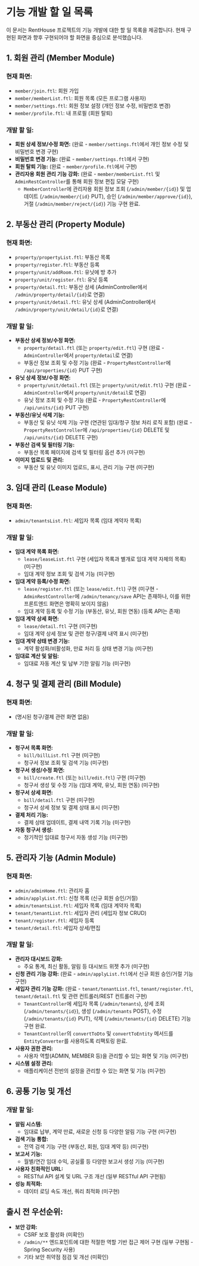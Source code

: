# 기능 개발 할 일 목록

이 문서는 RentHouse 프로젝트의 기능 개발에 대한 할 일 목록을 제공합니다. 현재 구현된 화면과 향후 구현되어야 할 화면을 중심으로 분석했습니다.

## 1. 회원 관리 (Member Module)

### 현재 화면:
- `member/join.ftl`: 회원 가입
- `member/memberList.ftl`: 회원 목록 (모든 프로그램 사용자)
- `member/settings.ftl`: 회원 정보 설정 (개인 정보 수정, 비밀번호 변경)
- `member/profile.ftl`: 내 프로필 (회원 탈퇴)

### 개발 할 일:
- **회원 상세 정보/수정 화면:** (완료 - `member/settings.ftl`에서 개인 정보 수정 및 비밀번호 변경 구현)
- **비밀번호 변경 기능:** (완료 - `member/settings.ftl`에서 구현)
- **회원 탈퇴 기능:** (완료 - `member/profile.ftl`에서 구현)
- **관리자용 회원 관리 기능 강화:** (완료 - `member/memberList.ftl` 및 `AdminRestController`를 통해 회원 정보 편집 모달 구현)
  - `MemberController`에 관리자용 회원 정보 조회 (`/admin/member/{id}`) 및 업데이트 (`/admin/member/{id}` PUT), 승인 (`/admin/member/approve/{id}`), 거절 (`/admin/member/reject/{id}`) 기능 구현 완료.

## 2. 부동산 관리 (Property Module)

### 현재 화면:
- `property/propertyList.ftl`: 부동산 목록
- `property/register.ftl`: 부동산 등록
- `property/unit/addRoom.ftl`: 유닛에 방 추가
- `property/unit/register.ftl`: 유닛 등록
- `property/detail.ftl`: 부동산 상세 (AdminController에서 `/admin/property/detail/{id}`로 연결)
- `property/unit/detail.ftl`: 유닛 상세 (AdminController에서 `/admin/property/unit/detail/{id}`로 연결)

### 개발 할 일:
- **부동산 상세 정보/수정 화면:**
  - `property/detail.ftl` (또는 `property/edit.ftl`) 구현 (완료 - `AdminController`에서 `property/detail`로 연결)
  - 부동산 정보 조회 및 수정 기능 (완료 - `PropertyRestController`에 `/api/properties/{id}` PUT 구현)
- **유닛 상세 정보/수정 화면:**
  - `property/unit/detail.ftl` (또는 `property/unit/edit.ftl`) 구현 (완료 - `AdminController`에서 `property/unit/detail`로 연결)
  - 유닛 정보 조회 및 수정 기능 (완료 - `PropertyRestController`에 `/api/units/{id}` PUT 구현)
- **부동산/유닛 삭제 기능:**
  - 부동산 및 유닛 삭제 기능 구현 (연관된 임대/청구 정보 처리 로직 포함) (완료 - `PropertyRestController`에 `/api/properties/{id}` DELETE 및 `/api/units/{id}` DELETE 구현)
- **부동산 검색 및 필터링 기능:**
  - 부동산 목록 페이지에 검색 및 필터링 옵션 추가 (미구현)
- **이미지 업로드 및 관리:**
  - 부동산 및 유닛 이미지 업로드, 표시, 관리 기능 구현 (미구현)

## 3. 임대 관리 (Lease Module)

### 현재 화면:
- `admin/tenantsList.ftl`: 세입자 목록 (임대 계약자 목록)

### 개발 할 일:
- **임대 계약 목록 화면:**
  - `lease/leaseList.ftl` 구현 (세입자 목록과 별개로 임대 계약 자체의 목록) (미구현)
  - 임대 계약 정보 조회 및 검색 기능 (미구현)
- **임대 계약 등록/수정 화면:**
  - `lease/register.ftl` (또는 `lease/edit.ftl`) 구현 (미구현 - `AdminRestController`에 `/admin/tenancy/save` API는 존재하나, 이를 위한 프론트엔드 화면은 명확히 보이지 않음)
  - 임대 계약 등록 및 수정 기능 (부동산, 유닛, 회원 연동) (등록 API는 존재)
- **임대 계약 상세 화면:**
  - `lease/detail.ftl` 구현 (미구현)
  - 임대 계약 상세 정보 및 관련 청구/결제 내역 표시 (미구현)
- **임대 계약 상태 변경 기능:**
  - 계약 활성화/비활성화, 만료 처리 등 상태 변경 기능 (미구현)
- **임대료 계산 및 알림:**
  - 임대료 자동 계산 및 납부 기한 알림 기능 (미구현)

## 4. 청구 및 결제 관리 (Bill Module)

### 현재 화면:
- (명시된 청구/결제 관련 화면 없음)

### 개발 할 일:
- **청구서 목록 화면:**
  - `bill/billList.ftl` 구현 (미구현)
  - 청구서 정보 조회 및 검색 기능 (미구현)
- **청구서 생성/수정 화면:**
  - `bill/create.ftl` (또는 `bill/edit.ftl`) 구현 (미구현)
  - 청구서 생성 및 수정 기능 (임대 계약, 유닛, 회원 연동) (미구현)
- **청구서 상세 화면:**
  - `bill/detail.ftl` 구현 (미구현)
  - 청구서 상세 정보 및 결제 상태 표시 (미구현)
- **결제 처리 기능:**
  - 결제 상태 업데이트, 결제 내역 기록 기능 (미구현)
- **자동 청구서 생성:**
  - 정기적인 임대료 청구서 자동 생성 기능 (미구현)

## 5. 관리자 기능 (Admin Module)

### 현재 화면:
- `admin/adminHome.ftl`: 관리자 홈
- `admin/applyList.ftl`: 신청 목록 (신규 회원 승인/거절)
- `admin/tenantsList.ftl`: 세입자 목록 (임대 계약자 목록)
- `tenant/tenantList.ftl`: 세입자 관리 (세입자 정보 CRUD)
- `tenant/register.ftl`: 세입자 등록
- `tenant/detail.ftl`: 세입자 상세/편집

### 개발 할 일:
- **관리자 대시보드 강화:**
  - 주요 통계, 최신 활동, 알림 등 대시보드 위젯 추가 (미구현)
- **신청 관리 기능 강화:** (완료 - `admin/applyList.ftl`에서 신규 회원 승인/거절 기능 구현)
- **세입자 관리 기능 강화:** (완료 - `tenant/tenantList.ftl`, `tenant/register.ftl`, `tenant/detail.ftl` 및 관련 컨트롤러/REST 컨트롤러 구현)
  - `TenantController`에 세입자 목록 (`/admin/tenants`), 상세 조회 (`/admin/tenants/{id}`), 생성 (`/admin/tenants` POST), 수정 (`/admin/tenants/{id}` PUT), 삭제 (`/admin/tenants/{id}` DELETE) 기능 구현 완료.
  - `TenantController`의 `convertToDto` 및 `convertToEntity` 메서드를 `EntityConverter`를 사용하도록 리팩토링 완료.
- **사용자 권한 관리:**
  - 사용자 역할(ADMIN, MEMBER 등)을 관리할 수 있는 화면 및 기능 (미구현)
- **시스템 설정 관리:**
  - 애플리케이션 전반의 설정을 관리할 수 있는 화면 및 기능 (미구현)

## 6. 공통 기능 및 개선

### 개발 할 일:
- **알림 시스템:**
  - 임대료 납부, 계약 만료, 새로운 신청 등 다양한 알림 기능 구현 (미구현)
- **검색 기능 통합:**
  - 전역 검색 기능 구현 (부동산, 회원, 임대 계약 등) (미구현)
- **보고서 기능:**
  - 월별/연간 임대 수익, 공실률 등 다양한 보고서 생성 기능 (미구현)
- **사용자 친화적인 URL:**
  - RESTful API 설계 및 URL 구조 개선 (일부 RESTful API 구현됨)
- **성능 최적화:**
  - 데이터 로딩 속도 개선, 쿼리 최적화 (미구현)

## 출시 전 우선순위:
- **보안 강화:**
  - CSRF 보호 활성화 (미확인)
  - `/admin/**` 엔드포인트에 대한 적절한 역할 기반 접근 제어 구현 (일부 구현됨 - Spring Security 사용)
  - 기타 보안 취약점 점검 및 개선 (미확인)